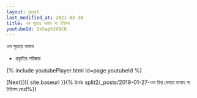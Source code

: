 ```yaml
---
layout: post
last_modified_at: 2021-03-30
title: ওম সুচায়ে নামায গা টাইমস
youtubeId: Qx5aphJV0C0
---
```

 
 
 ওম সুচায়ে নামায  
 
 -  প্রকৃতির পরিষ্কার 
 
  
 
  
 
 
 
 
 
 


{% include youtubePlayer.html id=page.youtubeId %}
 
[Next]({{ site.baseurl }}{% link  split2/_posts/2019-01-27-ওম বিশ্ব দেবায়া নামায গা টাইমস.md%})
 
